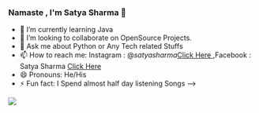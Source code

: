 ### Namaste , I'm Satya Sharma  👋

- 🌱 I’m currently learning Java
- 👯 I’m looking to collaborate on OpenSource Projects.
- 💬 Ask me about Python or Any Tech related Stuffs
- 📫 How to reach me: Instagram : @_satyasharma_[Click Here ](https://www.instagram.com/_satyasharma_/?hl=en),Facebook : Satya Sharma [Click Here](https://www.facebook.com/s4sat/)
- 😄 Pronouns: He/His
- ⚡ Fun fact: I Spend almost half day listening Songs
-->




<img src="https://github-readme-stats.vercel.app/api?username=iampawan&&show_icons=true&title_color=ffffff&icon_color=bb2acf&text_color=daf7dc&bg_color=151515">
